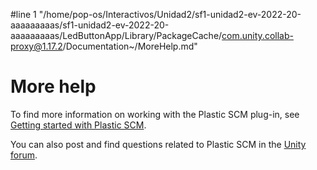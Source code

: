#line 1 "/home/pop-os/Interactivos/Unidad2/sf1-unidad2-ev-2022-20-aaaaaaaaas/sf1-unidad2-ev-2022-20-aaaaaaaaas/LedButtonApp/Library/PackageCache/com.unity.collab-proxy@1.17.2/Documentation~/MoreHelp.md"
# More help

To find more information on working with the Plastic SCM plug-in, see [Getting started with Plastic SCM](https://docs.unity3d.com/2022.1/Documentation/Manual/PlasticSCMPluginGettingStarted.html).

You can also post and find questions related to Plastic SCM in the [Unity forum](https://forum.unity.com/forums/plastic-scm.605/).

